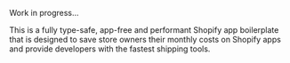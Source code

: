 Work in progress...

This is a fully type-safe, app-free and performant Shopify app boilerplate that is designed to save store owners their monthly costs on Shopify apps and provide developers with the fastest shipping tools.
